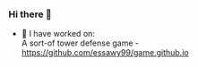 ### Hi there 👋


- 🔭 I have worked on: <br/>
A sort-of tower defense game - https://github.com/essawy99/game.github.io <br/>

<!--
**YellowFlash3454/yellowflash3454** is a ✨ _special_ ✨ repository because its `README.md` (this file) appears on your GitHub profile.


